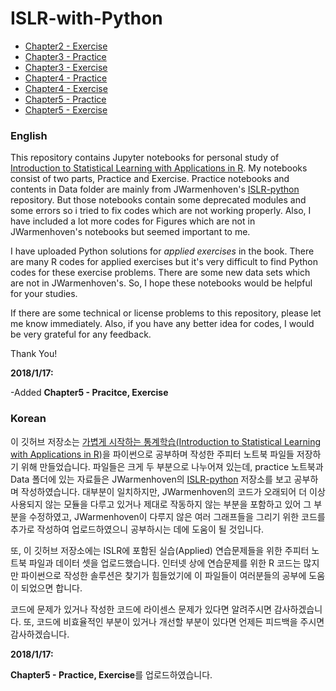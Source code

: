 # ISLR-with-Python
* [Chapter2 - Exercise](https://nbviewer.jupyter.org/github/belepi93/ISLR-with-Python/blob/master/Notebooks/Chapter2%20-%20Exercise.ipynb)
* [Chapter3 - Practice](https://nbviewer.jupyter.org/github/belepi93/ISLR-with-Python/blob/master/Notebooks/Chapter3%20-%20Practice.ipynb)
* [Chapter3 - Exercise](https://nbviewer.jupyter.org/github/belepi93/ISLR-with-Python/blob/master/Notebooks/Chapter3%20-%20Exercise.ipynb)
* [Chapter4 - Practice](https://nbviewer.jupyter.org/github/belepi93/ISLR-with-Python/blob/master/Notebooks/Chapter4%20-%20Practice.ipynb)
* [Chapter4 - Exercise](https://nbviewer.jupyter.org/github/belepi93/ISLR-with-Python/blob/master/Notebooks/Chapter4%20-%20Exercise.ipynb)
* [Chapter5 - Practice](https://nbviewer.jupyter.org/github/belepi93/ISLR-with-Python/blob/master/Notebooks/Chapter5%20-%20Practice.ipynb)
* [Chapter5 - Exercise](https://nbviewer.jupyter.org/github/belepi93/ISLR-with-Python/blob/master/Notebooks/Chapter5%20-%20Exercise.ipynb)

### English
This repository contains Jupyter notebooks for personal study of [Introduction to Statistical Learning with Applications in R](http://www-bcf.usc.edu/~gareth/ISL/index.html). My notebooks consist of two parts, Practice and Exercise. Practice notebooks and contents in Data folder are mainly from JWarmenhoven's [ISLR-python](https://github.com/JWarmenhoven/ISLR-python) repository. But those notebooks contain some deprecated modules and some errors so i tried to fix codes which are not working properly. Also, I have included a lot more codes for Figures which are not in JWarmenhoven's notebooks but seemed important to me.

I have uploaded Python solutions for *applied exercises* in the book. There are many R codes for applied exercises but it's very difficult to find Python codes for these exercise problems. There are some new data sets which are not in JWarmenhoven's. So, I hope these notebooks would be helpful for your studies.

If there are some technical or license problems to this repository, please let me know immediately. Also, if you have any better idea for codes, I would be very grateful for any feedback.

Thank You!


**2018/1/17:**

-Added **Chapter5 - Pracitce, Exercise**

### Korean
이 깃허브 저장소는 [가볍게 시작하는 통계학습(Introduction to Statistical Learning with Applications in R)](http://www-bcf.usc.edu/~gareth/ISL/index.html)을 파이썬으로 공부하며 작성한 주피터 노트북 파일들 저장하기 위해 만들었습니다. 파일들은 크게 두 부분으로 나누어져 있는데, practice 노트북과 Data 폴더에 있는 자료들은 JWarmenhoven의 [ISLR-python](https://github.com/JWarmenhoven/ISLR-python) 저장소를 보고 공부하며 작성하였습니다. 대부분이 일치하지만, JWarmenhoven의 코드가 오래되어 더 이상 사용되지 않는 모듈을 다루고 있거나 제대로 작동하지 않는 부분을 포함하고 있어 그 부분을 수정하였고, JWarmenhoven이 다루지 않은 여러 그래프들을 그리기 위한 코드를 추가로 작성하여 업로드하였으니 공부하시는 데에 도움이 될 것입니다.

또, 이 깃허브 저장소에는 ISLR에 포함된 실습(Applied) 연습문제들을 위한 주피터 노트북 파일과 데이터 셋을 업로드했습니다. 인터넷 상에 연습문제를 위한 R 코드는 많지만 파이썬으로 작성한 솔루션은 찾기가 힘들었기에 이 파일들이 여러분들의 공부에 도움이 되었으면 합니다.

코드에 문제가 있거나 작성한 코드에 라이센스 문제가 있다면 알려주시면 감사하겠습니다. 또, 코드에 비효율적인 부분이 있거나 개선할 부분이 있다면 언제든 피드백을 주시면 감사하겠습니다.

**2018/1/17:**

**Chapter5 - Practice, Exercise**를 업로드하였습니다.
